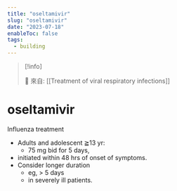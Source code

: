 ```yaml
---
title: "oseltamivir"
slug: "oseltamivir"
date: "2023-07-18"
enableToc: false
tags:
  - building
---
```


> [!info]
>
> 🌱 來自: [[Treatment of viral respiratory infections]]

# oseltamivir

Influenza treatment

- Adults and adolescent ≧13 yr:
  - 75 mg bid for 5 days,
- initiated within 48 hrs of onset of symptoms.
- Consider longer duration
  - eg, > 5 days
  - in severely ill patients.
